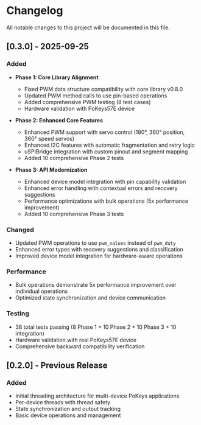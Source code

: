 # Changelog

All notable changes to this project will be documented in this file.

## [0.3.0] - 2025-09-25

### Added
- **Phase 1: Core Library Alignment**
  - Fixed PWM data structure compatibility with core library v0.8.0
  - Updated PWM method calls to use pin-based operations
  - Added comprehensive PWM testing (8 test cases)
  - Hardware validation with PoKeys57E device

- **Phase 2: Enhanced Core Features**
  - Enhanced PWM support with servo control (180°, 360° position, 360° speed servos)
  - Enhanced I2C features with automatic fragmentation and retry logic
  - uSPIBridge integration with custom pinout and segment mapping
  - Added 10 comprehensive Phase 2 tests

- **Phase 3: API Modernization**
  - Enhanced device model integration with pin capability validation
  - Enhanced error handling with contextual errors and recovery suggestions
  - Performance optimizations with bulk operations (5x performance improvement)
  - Added 10 comprehensive Phase 3 tests

### Changed
- Updated PWM operations to use `pwm_values` instead of `pwm_duty`
- Enhanced error types with recovery suggestions and classification
- Improved device model integration for hardware-aware operations

### Performance
- Bulk operations demonstrate 5x performance improvement over individual operations
- Optimized state synchronization and device communication

### Testing
- 38 total tests passing (8 Phase 1 + 10 Phase 2 + 10 Phase 3 + 10 integration)
- Hardware validation with real PoKeys57E device
- Comprehensive backward compatibility verification

## [0.2.0] - Previous Release

### Added
- Initial threading architecture for multi-device PoKeys applications
- Per-device threads with thread safety
- State synchronization and output tracking
- Basic device operations and management
